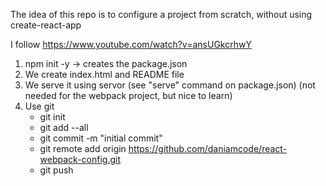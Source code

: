 The idea of this repo is to configure a project from scratch, without using create-react-app

I follow https://www.youtube.com/watch?v=ansUGkcrhwY

1. npm init -y -> creates the package.json
2. We create index.html and README file
3. We serve it using servor (see "serve" command on package.json) (not needed for the webpack project, but nice to learn)
4. Use git
    - git init
    - git add --all
    - git commit -m "initial commit"
    - git remote add origin https://github.com/daniamcode/react-webpack-config.git
    - git push
